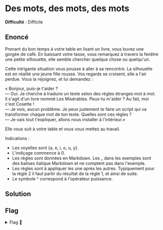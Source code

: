 # Des mots, des mots, des mots

**Difficulté** : Difficile

## Enoncé

Prenant du bon temps à votre table en lisant un livre, vous buvez une gorgée de café. En baissant votre tasse, vous remarquez à travers la fenêtre une petite silhouette, elle semble chercher quelque chose ou quelqu'un.

Cette intrigante situation vous pousse à aller à sa rencontre. La silhouette est en réalité une jeune fille rousse. Vos regards se croisent, elle a l'air perdue. Vous la rejoignez, et lui demandez :

« Bonjour, puis-je t'aider ?   
— Oui. Je cherche à traduire un texte selon des règles étranges mot à mot. Il s'agit d'un livre nommé Les Misérables. Peux-tu m'aider ? Au fait, moi c'est Cosette !   
— Je vois, aucun problème. Je peux justement te faire un script qui va transformer chaque mot de ton texte. Quelles sont ces règles ?   
— Je vais tout t'expliquer, allons nous installer à l'intérieur.»

Elle vous suit à votre table et vous vous mettez au travail.

Indications :   
- Les voyelles sont {a, e, i, o, u, y}.   
- L'indiçage commence à 0.   
- Les règles sont données en Markdown. Les _ dans les exemples sont des balises italique Markdown et ne comptent pas dans l'exemple.   
- Les règles sont à appliquer les une après les autres. Typiquement pour la règle 2 il faut partir du résultat de la règle 1, et ainsi de suite.   
- Le symbole ^ correspond à l'opérateur puissance.

## Solution



## Flag

<details>
<summary> Flag 🚩</summary>

```
404CTF{:T]cdeikm_)W_doprsu_nt_;adei}
```